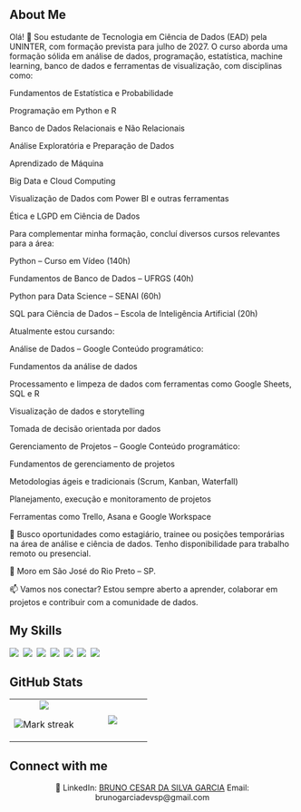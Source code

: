 ## About Me

Olá! 👋 Sou estudante de Tecnologia em Ciência de Dados (EAD) pela UNINTER, com formação prevista para julho de 2027. O curso aborda uma formação sólida em análise de dados, programação, estatística, machine learning, banco de dados e ferramentas de visualização, com disciplinas como:

Fundamentos de Estatística e Probabilidade

Programação em Python e R

Banco de Dados Relacionais e Não Relacionais

Análise Exploratória e Preparação de Dados

Aprendizado de Máquina

Big Data e Cloud Computing

Visualização de Dados com Power BI e outras ferramentas

Ética e LGPD em Ciência de Dados

Para complementar minha formação, concluí diversos cursos relevantes para a área:

Python – Curso em Vídeo (140h)

Fundamentos de Banco de Dados – UFRGS (40h)

Python para Data Science – SENAI (60h)

SQL para Ciência de Dados – Escola de Inteligência Artificial (20h)

Atualmente estou cursando:

Análise de Dados – Google Conteúdo programático:

Fundamentos da análise de dados

Processamento e limpeza de dados com ferramentas como Google Sheets, SQL e R

Visualização de dados e storytelling

Tomada de decisão orientada por dados

Gerenciamento de Projetos – Google Conteúdo programático:

Fundamentos de gerenciamento de projetos

Metodologias ágeis e tradicionais (Scrum, Kanban, Waterfall)

Planejamento, execução e monitoramento de projetos

Ferramentas como Trello, Asana e Google Workspace

💼 Busco oportunidades como estagiário, trainee ou posições temporárias na área de análise e ciência de dados. Tenho disponibilidade para trabalho remoto ou presencial.

📍 Moro em São José do Rio Preto – SP.

📫 Vamos nos conectar? Estou sempre aberto a aprender, colaborar em projetos e contribuir com a comunidade de dados.

## My Skills

<img src="https://img.shields.io/badge/Python-3776AB?logo=python&logoColor=fff"> 
<img src="https://img.shields.io/badge/R-%23276DC3.svg?logo=r&logoColor=white"> 
<img src="https://img.shields.io/badge/Anaconda-44A833?logo=anaconda&logoColor=fff"> 
<img src="https://img.shields.io/badge/Google%20Cloud-%234285F4.svg?logo=google-cloud&logoColor=white"> 
<img src="https://img.shields.io/badge/MySQL-4479A1?logo=mysql&logoColor=fff"> 
<img src="https://img.shields.io/badge/Postgres-%23316192.svg?logo=postgresql&logoColor=white"> 
<img src="https://img.shields.io/badge/PyPI-3775A9?logo=pypi&logoColor=fff"> 

## GitHub Stats

<table><tbody><tr border="none"><td width="50%" align="center">
<img align="center" src="https://readme-stats-fork-mauve.vercel.app/api/?username=brandonc123&theme=dark&show_icons=true&count_private=true">

<img alt="Mark streak" src="https://github-readme-streak-stats-five-roan.vercel.app?user=brandonc123&theme=dark"></td><td width="50%" align="center">
<img align="center" src="https://readme-stats-fork-mauve.vercel.app/api/top-langs/?username=brandonc123&theme=dark&hide_border=false&no-bg=true&no-frame=true&langs_count=6"></td></tr></tbody></table>

## Connect with me

<p align="center">🔗 LinkedIn: <a href="linkedin.com/in/bruno-garcia-dev-sp" target="_blank">BRUNO CESAR DA SILVA GARCIA</a> Email: brunogarciadevsp@gmail.com</p>
